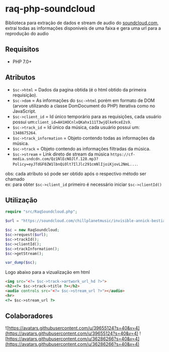 # raq-php-soundcloud

Biblioteca para extração de dados e stream de audio do [soundcloud.com](https://soundcloud.com/), extrai todas as informações disponiveis de uma faixa e gera uma url para a reprodução do audio

## Requisitos

- PHP 7.0+

## Atributos

- `$sc->html` = Dados da pagina obtida (é o html obtido da primeira requisição).
- `$sc->dom` = As informações do `$sc->html` porém em formato de DOM (arvore utilizando a classe DomDocument do PHP) iterativa como no JavaScript.
- `$sc->client_id` = Id único temporário para as requisições, cada usuário possui um:`client_id=AH1HOCnlxQKahx111T3wjQlke9ceE2s9`.
- `$sc->track_id` = Id único da música, cada usuário possui um: `1348675264`.
- `$sc->track_information` = Objeto contendo todas as informações da música.
- `$sc->track` = Objeto contendo as informações filtradas da música.
- `$sc->stream` = Link direto de stream da música `https://cf-media.sndcdn.com/Qz1NlEcNOJlf.128.mp3?Policy=eyJTdGF0ZW1lbnQiOlt7IlJlc291cmNlIjoiKjovL2NmL...`.


obs: cada atributo só pode ser obtido após o respectivo método ser chamado <br/>
ex: para obter `$sc->client_id` primeiro é necessário iniciar `$sc->clientId()`

## Utilização

```php
require "src/RaqSoundcloud.php";

$url = "https://soundcloud.com/chillplanetmusic/invisible-annick-bestia-stay-with-me-2";

$sc = new RaqSoundcloud;
$sc->request($url);
$sc->trackId();
$sc->clientId();
$sc->trackInformation();
$sc->getStream();

var_dump($sc);
```

Logo abaixo para a vizualização em html

```html
<img src="<?= $sc->track->artwork_url_hd ?>">
<h2><?= $sc->track->title ?></h2>
<audio controls src="<?= $sc->stream_url ?>"></audio>
<hr>
<?= $sc->stream_url ?>
```
## Colaboradores
![https://avatars.githubusercontent.com/u/39655124?s=40&v=4](https://avatars.githubusercontent.com/u/39655124?s=40&v=4)
![https://avatars.githubusercontent.com/u/36286266?s=40&v=4](https://avatars.githubusercontent.com/u/36286266?s=40&v=4)
